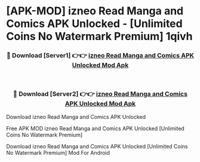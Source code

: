 # [APK-MOD] izneo  Read Manga and Comics APK Unlocked - [Unlimited Coins No Watermark Premium] 1qivh



<div align="center">
<h3>🔴 Download [Server1] 👉👉 <a href="https://momento.my/?title=izneo__Read_Manga_and_Comics_APK_Unlocked">izneo  Read Manga and Comics APK Unlocked Mod Apk</a></h3><br>

<h3>🔴 Download [Server2] 👉👉 <a href="https://momento.my/?title=izneo__Read_Manga_and_Comics_APK_Unlocked">izneo  Read Manga and Comics APK Unlocked Mod Apk</a></h3>
</div>



Download izneo  Read Manga and Comics APK Unlocked 

Free APK MOD izneo  Read Manga and Comics APK Unlocked [Unlimited Coins No Watermark Premium]

Download izneo  Read Manga and Comics APK Unlocked [Unlimited Coins No Watermark Premium] Mod For Android
